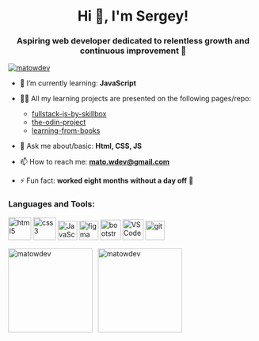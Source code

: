 <h1 align="center">Hi 👋, I'm Sergey!</h1>
<h3 align="center">Aspiring web developer dedicated to relentless growth and continuous improvement 🚀</h3>

<p align="left"><a href="https://github.com/ryo-ma/github-profile-trophy"><img src="https://github-profile-trophy.vercel.app/?username=matowdev&column=-1&theme=onedark&margin-w=15&margin-h=15&no-bg=true&title=Commits,Followers,Stars,Repositories" alt="matowdev" /></a></p>

<!-- <p align="left"> <a href="https://twitter.com/millennialll" target="blank"><img src="https://img.shields.io/twitter/follow/millennialll?logo=twitter&style=for-the-badge" alt="millennialll" /></a> </p> -->

- 🌱 I’m currently learning: **JavaScript**

- 👨‍💻 All my learning projects are presented on the following pages/repo:

  - [fullstack-js-by-skillbox](https://github.com/matowdev/fullstack-js-by-skillbox#fullstack-js-by-skillbox)
  - [the-odin-project](https://github.com/matowdev/the-odin-project?tab=readme-ov-file#the-odin-project)
  - [learning-from-books](https://github.com/matowdev/learning-from-books?tab=readme-ov-file#learning-from-books)

- 💬 Ask me about/basic: **Html, CSS, JS**

- 📫 How to reach me: **mato.wdev@gmail.com**

<!-- - 📄 Know about my experiences [..](..) -->

- ⚡ Fun fact: **worked eight months without a day off** 🤪

<!-- <h3 align="left">Connect with me:</h3>
<p align="left">
<a href="https://linkedin.com/in/mato" target="blank"><img align="center" src="https://raw.githubusercontent.com/rahuldkjain/github-profile-readme-generator/master/src/images/icons/Social/linked-in-alt.svg" alt="mato" height="30" width="40" /></a>
<a href="https://dev.to/mato" target="blank"><img align="center" src="https://raw.githubusercontent.com/rahuldkjain/github-profile-readme-generator/master/src/images/icons/Social/devto.svg" alt="mato" height="30" width="40" /></a>
<a href="https://twitter.com/millennialll" target="blank"><img align="center" src="https://raw.githubusercontent.com/rahuldkjain/github-profile-readme-generator/master/src/images/icons/Social/twitter.svg" alt="millennialll" height="30" width="40" /></a>
<a href="https://stackoverflow.com/users/15590921" target="blank"><img align="center" src="https://raw.githubusercontent.com/rahuldkjain/github-profile-readme-generator/master/src/images/icons/Social/stack-overflow.svg" alt="15590921" height="30" width="40" /></a>
<a href="https://codepen.io/mato" target="blank"><img align="center" src="https://raw.githubusercontent.com/rahuldkjain/github-profile-readme-generator/master/src/images/icons/Social/codepen.svg" alt="mato" height="30" width="40" /></a>
</p> -->

<h3 align="left">Languages and Tools:</h3>
<p align="left">
<a href="https://developer.mozilla.org/en-US/docs/Learn/HTML/Introduction_to_HTML" target="_blank" rel="noreferrer"><img src="https://raw.githubusercontent.com/matowdev/draft/69d42efb36dc4ae031520788c346c3f3b4f74d03/images/html-icon.svg" width="46" height="46" alt="html5"/></a>
<a href="https://developer.mozilla.org/en-US/docs/Learn/CSS/First_steps" target="_blank" rel="noreferrer"><img src="https://raw.githubusercontent.com/matowdev/draft/69d42efb36dc4ae031520788c346c3f3b4f74d03/images/css-icon.svg" width="46" height="46" alt="css3"/></a>
<a href="https://developer.mozilla.org/en-US/docs/Web/JavaScript" target="_blank" rel="noreferrer"><img src="https://raw.githubusercontent.com/matowdev/draft/3b3415aa8e986677a4a93f3a3504d90c57efbbaa/images/js-icon-2.svg" width="39" height="39" alt="JavaScript"/></a>
<a href="https://www.figma.com/" target="_blank" rel="noreferrer"><img src="https://raw.githubusercontent.com/matowdev/draft/95769474d933033f653083f50cd81255c1e8ce5e/images/figma-icon.svg" alt="figma" width="39" height="39"/></a>
<a href="https://getbootstrap.com" target="_blank" rel="noreferrer"><img src="https://raw.githubusercontent.com/matowdev/draft/95769474d933033f653083f50cd81255c1e8ce5e/images/bootstrap-icon.svg" alt="bootstrap" width="41" height="41"/></a>
<a href="https://code.visualstudio.com/" target="_blank" rel="noreferrer"><img src="https://raw.githubusercontent.com/matowdev/draft/95769474d933033f653083f50cd81255c1e8ce5e/images/vscode-icon.svg" width="42" height="42" alt="VS Code"/></a>
<a href="https://git-scm.com/" target="_blank" rel="noreferrer"><img src="https://raw.githubusercontent.com/matowdev/draft/481e2d2e667ea29ac904e41ba91628841f4ecf11/images/git-icon-2.svg" alt="git" width="39" height="39"/></a>
</p>

<div>
<p><img height="170" align="left" src="https://github-readme-stats.vercel.app/api?username=matowdev&show_icons=true&locale=en" alt="matowdev" /></p>
<p>&nbsp;&nbsp;<img height="170" src="https://github-readme-stats.vercel.app/api/top-langs?username=matowdev&show_icons=true&locale=en&layout=compact" alt="matowdev" /></p>
</div>
